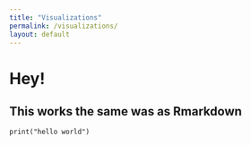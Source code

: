 ```yaml
---
title: "Visualizations"
permalink: /visualizations/
layout: default
---
```


# Hey!

## This works the same was as Rmarkdown

```{r}
print("hello world")
```